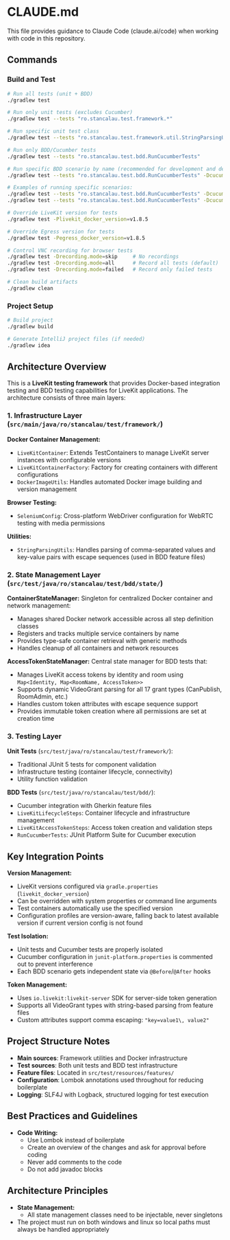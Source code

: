 # CLAUDE.md

This file provides guidance to Claude Code (claude.ai/code) when working with code in this repository.

## Commands

### Build and Test
```bash
# Run all tests (unit + BDD)
./gradlew test

# Run only unit tests (excludes Cucumber)
./gradlew test --tests "ro.stancalau.test.framework.*"

# Run specific unit test class
./gradlew test --tests "ro.stancalau.test.framework.util.StringParsingUtilsTest"

# Run only BDD/Cucumber tests
./gradlew test --tests "ro.stancalau.test.bdd.RunCucumberTests"

# Run specific BDD scenario by name (recommended for development and debugging)
./gradlew test --tests "ro.stancalau.test.bdd.RunCucumberTests" -Dcucumber.filter.name="<scenario name>"

# Examples of running specific scenarios:
./gradlew test --tests "ro.stancalau.test.bdd.RunCucumberTests" -Dcucumber.filter.name="Successfully publish video to a room with Chrome browser"
./gradlew test --tests "ro.stancalau.test.bdd.RunCucumberTests" -Dcucumber.filter.name="Generate access token with admin permissions for Dave"

# Override LiveKit version for tests
./gradlew test -Plivekit_docker_version=v1.8.5

# Override Egress version for tests
./gradlew test -Pegress_docker_version=v1.8.5

# Control VNC recording for browser tests
./gradlew test -Drecording.mode=skip     # No recordings
./gradlew test -Drecording.mode=all      # Record all tests (default)
./gradlew test -Drecording.mode=failed   # Record only failed tests

# Clean build artifacts
./gradlew clean
```

### Project Setup
```bash
# Build project
./gradlew build

# Generate IntelliJ project files (if needed)
./gradlew idea
```

## Architecture Overview

This is a **LiveKit testing framework** that provides Docker-based integration testing and BDD testing capabilities for LiveKit applications. The architecture consists of three main layers:

### 1. Infrastructure Layer (`src/main/java/ro/stancalau/test/framework/`)

**Docker Container Management:**
- `LiveKitContainer`: Extends TestContainers to manage LiveKit server instances with configurable versions
- `LiveKitContainerFactory`: Factory for creating containers with different configurations  
- `DockerImageUtils`: Handles automated Docker image building and version management

**Browser Testing:**
- `SeleniumConfig`: Cross-platform WebDriver configuration for WebRTC testing with media permissions

**Utilities:**
- `StringParsingUtils`: Handles parsing of comma-separated values and key-value pairs with escape sequences (used in BDD feature files)

### 2. State Management Layer (`src/test/java/ro/stancalau/test/bdd/state/`)

**ContainerStateManager:** Singleton for centralized Docker container and network management:
- Manages shared Docker network accessible across all step definition classes
- Registers and tracks multiple service containers by name
- Provides type-safe container retrieval with generic methods
- Handles cleanup of all containers and network resources

**AccessTokenStateManager:** Central state manager for BDD tests that:
- Manages LiveKit access tokens by identity and room using `Map<Identity, Map<RoomName, AccessToken>>`
- Supports dynamic VideoGrant parsing for all 17 grant types (CanPublish, RoomAdmin, etc.)
- Handles custom token attributes with escape sequence support
- Provides immutable token creation where all permissions are set at creation time

### 3. Testing Layer

**Unit Tests** (`src/test/java/ro/stancalau/test/framework/`):
- Traditional JUnit 5 tests for component validation
- Infrastructure testing (container lifecycle, connectivity)
- Utility function validation

**BDD Tests** (`src/test/java/ro/stancalau/test/bdd/`):
- Cucumber integration with Gherkin feature files
- `LiveKitLifecycleSteps`: Container lifecycle and infrastructure management
- `LiveKitAccessTokenSteps`: Access token creation and validation steps
- `RunCucumberTests`: JUnit Platform Suite for Cucumber execution

## Key Integration Points

**Version Management:**
- LiveKit versions configured via `gradle.properties` (`livekit_docker_version`) 
- Can be overridden with system properties or command line arguments
- Test containers automatically use the specified version
- Configuration profiles are version-aware, falling back to latest available version if current version config is not found

**Test Isolation:**
- Unit tests and Cucumber tests are properly isolated
- Cucumber configuration in `junit-platform.properties` is commented out to prevent interference
- Each BDD scenario gets independent state via `@Before`/`@After` hooks

**Token Management:**
- Uses `io.livekit:livekit-server` SDK for server-side token generation
- Supports all VideoGrant types with string-based parsing from feature files
- Custom attributes support comma escaping: `"key=value1\, value2"`

## Project Structure Notes

- **Main sources**: Framework utilities and Docker infrastructure
- **Test sources**: Both unit tests and BDD test infrastructure  
- **Feature files**: Located in `src/test/resources/features/`
- **Configuration**: Lombok annotations used throughout for reducing boilerplate
- **Logging**: SLF4J with Logback, structured logging for test execution

## Best Practices and Guidelines

- **Code Writing:**
  - Use Lombok instead of boilerplate
  - Create an overview of the changes and ask for approval before coding
  - Never add comments to the code
  - Do not add javadoc blocks

## Architecture Principles

- **State Management:**
  - All state management classes need to be injectable, never singletons
- The project must run on both windows and linux so local paths must always be handled appropriately